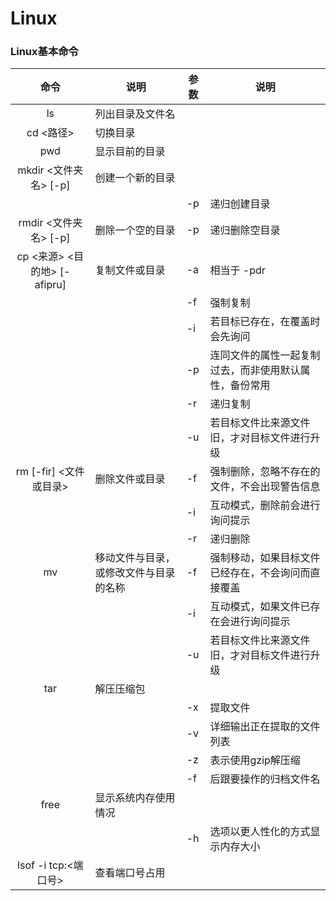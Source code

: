 # Linux





### Linux基本命令

|             命令             | 说明                                   | 参数 | 说明                                                   |
| :--------------------------: | -------------------------------------- | ---- | ------------------------------------------------------ |
|              ls              | 列出目录及文件名                       |      |                                                        |
|          cd <路径>           | 切换目录                               |      |                                                        |
|             pwd              | 显示目前的目录                         |      |                                                        |
|    mkdir <文件夹名> [-p]     | 创建一个新的目录                       |      |                                                        |
|                              |                                        | -p   | 递归创建目录                                           |
|    rmdir <文件夹名> [-p]     | 删除一个空的目录                       | -p   | 递归删除空目录                                         |
| cp <来源> <目的地> [-afipru] | 复制文件或目录                         | -a   | 相当于 -pdr                                            |
|                              |                                        | -f   | 强制复制                                               |
|                              |                                        | -i   | 若目标已存在，在覆盖时会先询问                         |
|                              |                                        | -p   | 连同文件的属性一起复制过去，而非使用默认属性，备份常用 |
|                              |                                        | -r   | 递归复制                                               |
|                              |                                        | -u   | 若目标文件比来源文件旧，才对目标文件进行升级           |
|    rm [-fir] <文件或目录>    | 删除文件或目录                         | -f   | 强制删除，忽略不存在的文件，不会出现警告信息           |
|                              |                                        | -i   | 互动模式，删除前会进行询问提示                         |
|                              |                                        | -r   | 递归删除                                               |
|              mv              | 移动文件与目录，或修改文件与目录的名称 | -f   | 强制移动，如果目标文件已经存在，不会询问而直接覆盖     |
|                              |                                        | -i   | 互动模式，如果文件已存在会进行询问提示                 |
|                              |                                        | -u   | 若目标文件比来源文件旧，才对目标文件进行升级           |
|             tar              | 解压压缩包                             |      |                                                        |
|                              |                                        | -x   | 提取文件                                               |
|                              |                                        | -v   | 详细输出正在提取的文件列表                             |
|                              |                                        | -z   | 表示使用gzip解压缩                                     |
|                              |                                        | -f   | 后跟要操作的归档文件名                                 |
|             free             | 显示系统内存使用情况                   |      |                                                        |
|                              |                                        | -h   | 选项以更人性化的方式显示内存大小                       |
|     lsof -i tcp:<端口号>     | 查看端口号占用                         |      |                                                        |
